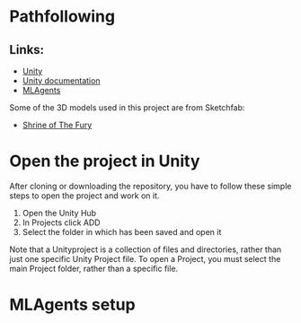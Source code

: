 # Pathfollowing

## Links:
* [Unity](https://unity.com/download)
* [Unity documentation](https://docs.unity3d.com/Manual/index.html)
* [MLAgents](https://github.com/Unity-Technologies/ml-agents)

Some of the 3D models used in this project are from Sketchfab:

- [Shrine of The Fury](https://sketchfab.com/3d-models/chevrolet-corvette-1980-different-colours-7e428bdb3ab54b4e9ac610e545fd9d03)

# Open the project in Unity

After cloning or downloading the repository, you have to follow these simple steps to open the project and work on it.

1. Open the Unity Hub 
2. In Projects click ADD 
3. Select the folder in which has been saved and open it

Note that a Unityproject is a collection of files and directories, rather than just one specific Unity Project file. To open a Project, you must select the main Project folder, rather than a specific file.

# MLAgents setup
